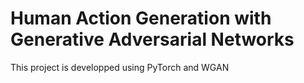 # Human Action Generation with Generative Adversarial Networks
  This project is developped using PyTorch and WGAN 

